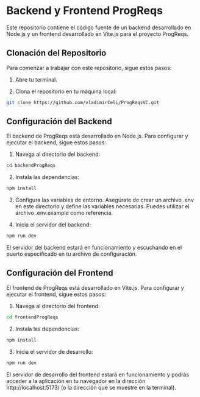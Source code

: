 # Backend y Frontend ProgReqs
Este repositorio contiene el código fuente de un backend desarrollado en Node.js y un frontend desarrollado en Vite.js para el proyecto ProgReqs.
## Clonación del Repositorio

Para comenzar a trabajar con este repositorio, sigue estos pasos:

1. Abre tu terminal.

2. Clona el repositorio en tu máquina local:

```bash
git clone https://github.com/vladimirCeli/ProgReqsVC.git
```

## Configuración del Backend
El backend de ProgReqs está desarrollado en Node.js. Para configurar y ejecutar el backend, sigue estos pasos:

1. Navega al directorio del backend:
```bash
cd backendProgReqs
```
2. Instala las dependencias:
```bash
npm install
```
3. Configura las variables de entorno. Asegúrate de crear un archivo .env en este directorio y define las variables necesarias. Puedes utilizar el archivo .env.example como referencia.

4. Inicia el servidor del backend:
```bash
npm run dev
```
El servidor del backend estará en funcionamiento y escuchando en el puerto especificado en tu archivo de configuración.

## Configuración del Frontend

El frontend de ProgReqs está desarrollado en Vite.js. Para configurar y ejecutar el frontend, sigue estos pasos:

1. Navega al directorio del frontend:
```bash
cd frontendProgReqs
```
2. Instala las dependencias:
```bash
npm install
```
3. Inicia el servidor de desarrollo:
```bash
npm run dev
```
El servidor de desarrollo del frontend estará en funcionamiento y podrás acceder a la aplicación en tu navegador en la dirección http://localhost:5173/ (o la dirección que se muestre en la terminal).
